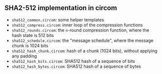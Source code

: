 
SHA2-512 implementation in circom
---------------------------------

- `sha512_common.circom`: some helper templates
- `sha512_compress.circom`: inner loop of the compression functions
- `sha512_rounds.circom`: the `n`-round compression function, where the hash state is 512 bits
- `sha512_schedule.circom`: the "message schedule", where the message chunk is 1024 bits
- `sha512_hash_chunk.circom`: hash of a chunk (1024 bits), without applying any padding
- `sha512_hash_bits.circom`: SHA512 hash of a sequence of bits
- `sha512_hash_bytes.circom`: SHA512 hash of a sequence of bytes

